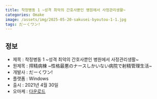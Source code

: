 ```yaml
---
title: 착정병동 1 ~성격 최악의 간호사뿐인 병원에서 사정관리생활~
categories: Omake
image: /assets/img/2025-05-20-sakusei-byoutou-1-1.jpg
tags: だーくワン!
---
```


## 정보

* 제목 : 착정병동 1 ~성격 최악의 간호사뿐인 병원에서 사정관리생활~
* 원제목 : 搾精病棟 ~性格最悪のナースしかいない病院で射精管理生活~
* 개발사 : だーくワン!
* 플랫폼 : Windows
* 출시 : 2021년 4월 30일
* 오마케 : [다운로드](/assets/omake/sakusei-byoutou-1.zip)